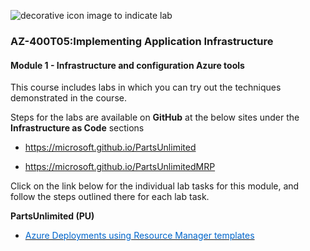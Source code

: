 
<p style="text-align:left;"><img src="../Linked_Image_Files/Download.png" alt="decorative icon image to indicate lab"></p>

### AZ-400T05:Implementing Application Infrastructure

#### Module 1 - Infrastructure and configuration Azure tools

This course includes labs in which you can try out the techniques demonstrated in the course.

Steps for the labs are available on **GitHub** at the below sites under the **Infrastructure as Code** sections

- <p><a href="https://microsoft.github.io/PartsUnlimited" title="" target="_blank">https://microsoft.github.io/PartsUnlimited</a></p>
- <p><a href="https://microsoft.github.io/PartsUnlimitedMRP" title="" target="_blank">https://microsoft.github.io/PartsUnlimitedMRP</a></p>

Click on the link below for the individual lab tasks for this module, and follow the steps outlined there for each lab task.


**PartsUnlimited (PU)**

- <p><a href="http://microsoft.github.io/PartsUnlimited/iac/200.2x-IaC-AZ-400T05AppInfra.html" target="_blank"><span style="color: #0066cc;" color="#0066cc">Azure Deployments using Resource Manager templates</span></a></p>
 
 
